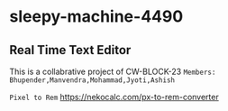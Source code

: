 # sleepy-machine-4490
## Real Time Text Editor
This is a collabrative project of CW-BLOCK-23
```Members: Bhupender,Manvendra,Mohammad,Jyoti,Ashish```

```Pixel to Rem``` https://nekocalc.com/px-to-rem-converter